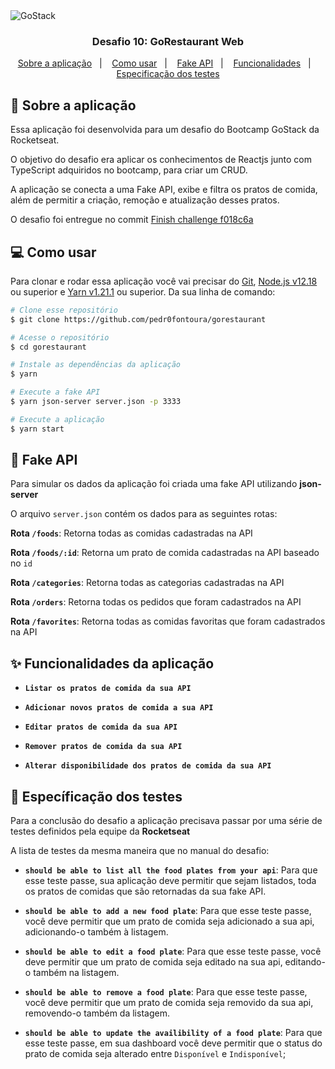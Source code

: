 <img alt="GoStack" src="https://storage.googleapis.com/golden-wind/bootcamp-gostack/header-desafios-new.png" />

<h3 align="center">
  Desafio 10: GoRestaurant Web
</h3>

<p align="center">
  <a href="#-sobre-a-aplicação">Sobre a aplicação</a>&nbsp;&nbsp;&nbsp;|&nbsp;&nbsp;&nbsp;
  <a href="#-como-usar">Como usar</a>&nbsp;&nbsp;&nbsp;|&nbsp;&nbsp;&nbsp;
  <a href="#-fake-api">Fake API</a>&nbsp;&nbsp;&nbsp;|&nbsp;&nbsp;&nbsp;
  <a href="#-fake-api">Funcionalidades</a>&nbsp;&nbsp;&nbsp;|&nbsp;&nbsp;&nbsp;
  <a href="#-específicação-dos-testes">Especificação dos testes</a>
</p>

## 🚀 Sobre a aplicação
Essa aplicação foi desenvolvida para um desafio do Bootcamp GoStack da Rocketseat.

O objetivo do desafio era aplicar os conhecimentos de Reactjs junto com TypeScript adquiridos no bootcamp, para criar um CRUD.

A aplicação se conecta a uma Fake API, exibe e filtra os pratos de comida, além de permitir a criação, remoção e atualização desses pratos.

O desafio foi entregue no commit [Finish challenge
 f018c6a](https://github.com/pedr0fontoura/gorestaurant/commit/f018c6ae0ececb38c00e4f353e00609245e0138f)

## 💻 Como usar
Para clonar e rodar essa aplicação você vai precisar do [Git](https://git-scm.com), [Node.js v12.18](https://nodejs.org) ou superior e [Yarn v1.21.1](https://yarnpkg.com) ou superior. Da sua linha de comando:
```bash
# Clone esse repositório
$ git clone https://github.com/pedr0fontoura/gorestaurant

# Acesse o repositório
$ cd gorestaurant

# Instale as dependências da aplicação
$ yarn

# Execute a fake API
$ yarn json-server server.json -p 3333

# Execute a aplicação
$ yarn start
```

## 🧰 Fake API
Para simular os dados da aplicação foi criada uma fake API utilizando **json-server**

O arquivo `server.json` contém os dados para as seguintes rotas:

**Rota `/foods`**: Retorna todas as comidas cadastradas na API

**Rota `/foods/:id`**: Retorna um prato de comida cadastradas na API baseado no `id`

**Rota `/categories`**: Retorna todas as categorias cadastradas na API

**Rota `/orders`**: Retorna todas os pedidos que foram cadastrados na API

**Rota `/favorites`**: Retorna todas as comidas favoritas que foram cadastrados na API

## ✨ Funcionalidades da aplicação
- **`Listar os pratos de comida da sua API`**

- **`Adicionar novos pratos de comida a sua API`**

- **`Editar pratos de comida da sua API`**

- **`Remover pratos de comida da sua API`**

- **`Alterar disponibilidade dos pratos de comida da sua API`**

## 🧪 Específicação dos testes
Para a conclusão do desafio a aplicação precisava passar por uma série de testes definidos pela equipe da **Rocketseat**

A lista de testes da mesma maneira que no manual do desafio:
* **`should be able to list all the food plates from your api`**: Para que esse teste passe, sua aplicação deve permitir que sejam listados, toda os pratos de comidas que são retornadas da sua fake API.

- **`should be able to add a new food plate`**: Para que esse teste passe, você deve permitir que um prato de comida seja adicionado a sua api, adicionando-o também à listagem.

- **`should be able to edit a food plate`**: Para que esse teste passe, você deve permitir que um prato de comida seja editado na sua api, editando-o também na listagem.

- **`should be able to remove a food plate`**: Para que esse teste passe, você deve permitir que um prato de comida seja removido da sua api, removendo-o também da listagem.

- **`should be able to update the availibility of a food plate`**: Para que esse teste passe, em sua dashboard você deve permitir que o status do prato de comida seja alterado entre `Disponível` e `Indisponível`;
